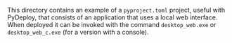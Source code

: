 This directory contains an example of a `pyproject.toml` project, useful with PyDeploy, that consists of an application that uses a local web interface. When deployed it can be invoked with the command `desktop_web.exe` or `desktop_web_c.exe` (for a version with a console).